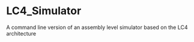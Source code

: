 # LC4_Simulator
A command line version of an assembly level simulator based on the LC4 architecture
